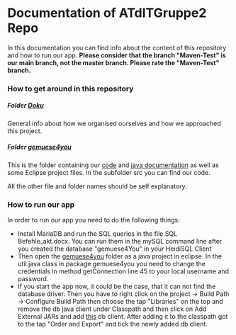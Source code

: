 # Documentation of ATdITGruppe2 Repo

In this documentation you can find info about the content of this repository and how to run our app.
**Please consider that the branch "Maven-Test" is our main branch, not the master branch. Please rate the "Maven-Test" branch.**

### How to get around in this repository

##### Folder [Doku](./Doku)

General info about how we organised ourselves and how we approached this project.

##### Folder [gemuese4you](./gemuese4you)

This is the folder containing our [code](./gemuese4you/src) and [java documentation](./gemuese4you/doc) as well as some Eclipse project files. In the subfolder src you can find our code.



All the other file and folder names should be self explanatory.



### How to run our app

In order to run our app you need to do the following things:

- Install MariaDB and run the SQL queries in the file SQL Befehle_akt.docx. You can run them in the mySQL command line after you created the database "gemuese4You" in your HeidiSQL Client
- Then open the [gemuese4you](./gemuese4you) folder as a java project in eclipse. In the util.java class in package gemuese4you you need to change the credentials in method getConnection line 45 to your local  username and password. 
- If you start the app now, it could be the case, that it can not find the database driver. Then you have to right click on the project -> Build Path -> Configure Build Path then choose the tap "Libraries" on the top and remove the db java client under Classpath and then click on Add External JARs and add [this](./mariadb-java-client-2.6.2.jar) db client. After adding it to the classpath got to the tap "Order and Export" and tick the newly added db client.
